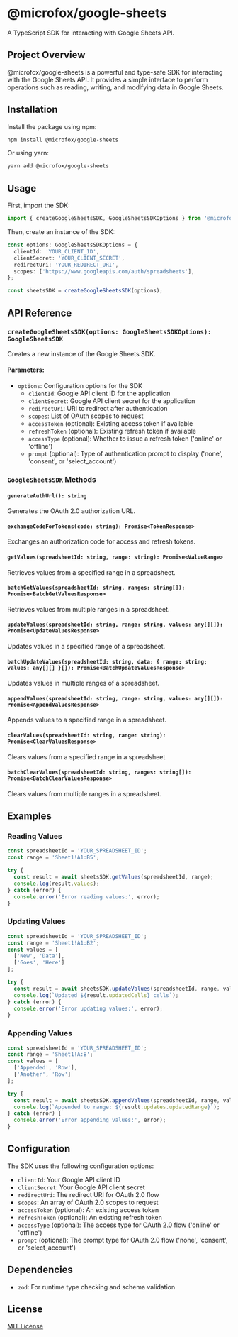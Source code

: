 # @microfox/google-sheets

A TypeScript SDK for interacting with Google Sheets API.

## Project Overview

@microfox/google-sheets is a powerful and type-safe SDK for interacting with the Google Sheets API. It provides a simple interface to perform operations such as reading, writing, and modifying data in Google Sheets.

## Installation

Install the package using npm:

```bash
npm install @microfox/google-sheets
```

Or using yarn:

```bash
yarn add @microfox/google-sheets
```

## Usage

First, import the SDK:

```typescript
import { createGoogleSheetsSDK, GoogleSheetsSDKOptions } from '@microfox/google-sheets';
```

Then, create an instance of the SDK:

```typescript
const options: GoogleSheetsSDKOptions = {
  clientId: 'YOUR_CLIENT_ID',
  clientSecret: 'YOUR_CLIENT_SECRET',
  redirectUri: 'YOUR_REDIRECT_URI',
  scopes: ['https://www.googleapis.com/auth/spreadsheets'],
};

const sheetsSDK = createGoogleSheetsSDK(options);
```

## API Reference

### `createGoogleSheetsSDK(options: GoogleSheetsSDKOptions): GoogleSheetsSDK`

Creates a new instance of the Google Sheets SDK.

#### Parameters:

- `options`: Configuration options for the SDK
  - `clientId`: Google API client ID for the application
  - `clientSecret`: Google API client secret for the application
  - `redirectUri`: URI to redirect after authentication
  - `scopes`: List of OAuth scopes to request
  - `accessToken` (optional): Existing access token if available
  - `refreshToken` (optional): Existing refresh token if available
  - `accessType` (optional): Whether to issue a refresh token ('online' or 'offline')
  - `prompt` (optional): Type of authentication prompt to display ('none', 'consent', or 'select_account')

### `GoogleSheetsSDK` Methods

#### `generateAuthUrl(): string`

Generates the OAuth 2.0 authorization URL.

#### `exchangeCodeForTokens(code: string): Promise<TokenResponse>`

Exchanges an authorization code for access and refresh tokens.

#### `getValues(spreadsheetId: string, range: string): Promise<ValueRange>`

Retrieves values from a specified range in a spreadsheet.

#### `batchGetValues(spreadsheetId: string, ranges: string[]): Promise<BatchGetValuesResponse>`

Retrieves values from multiple ranges in a spreadsheet.

#### `updateValues(spreadsheetId: string, range: string, values: any[][]): Promise<UpdateValuesResponse>`

Updates values in a specified range of a spreadsheet.

#### `batchUpdateValues(spreadsheetId: string, data: { range: string; values: any[][] }[]): Promise<BatchUpdateValuesResponse>`

Updates values in multiple ranges of a spreadsheet.

#### `appendValues(spreadsheetId: string, range: string, values: any[][]): Promise<AppendValuesResponse>`

Appends values to a specified range in a spreadsheet.

#### `clearValues(spreadsheetId: string, range: string): Promise<ClearValuesResponse>`

Clears values from a specified range in a spreadsheet.

#### `batchClearValues(spreadsheetId: string, ranges: string[]): Promise<BatchClearValuesResponse>`

Clears values from multiple ranges in a spreadsheet.

## Examples

### Reading Values

```typescript
const spreadsheetId = 'YOUR_SPREADSHEET_ID';
const range = 'Sheet1!A1:B5';

try {
  const result = await sheetsSDK.getValues(spreadsheetId, range);
  console.log(result.values);
} catch (error) {
  console.error('Error reading values:', error);
}
```

### Updating Values

```typescript
const spreadsheetId = 'YOUR_SPREADSHEET_ID';
const range = 'Sheet1!A1:B2';
const values = [
  ['New', 'Data'],
  ['Goes', 'Here']
];

try {
  const result = await sheetsSDK.updateValues(spreadsheetId, range, values);
  console.log(`Updated ${result.updatedCells} cells`);
} catch (error) {
  console.error('Error updating values:', error);
}
```

### Appending Values

```typescript
const spreadsheetId = 'YOUR_SPREADSHEET_ID';
const range = 'Sheet1!A:B';
const values = [
  ['Appended', 'Row'],
  ['Another', 'Row']
];

try {
  const result = await sheetsSDK.appendValues(spreadsheetId, range, values);
  console.log(`Appended to range: ${result.updates.updatedRange}`);
} catch (error) {
  console.error('Error appending values:', error);
}
```

## Configuration

The SDK uses the following configuration options:

- `clientId`: Your Google API client ID
- `clientSecret`: Your Google API client secret
- `redirectUri`: The redirect URI for OAuth 2.0 flow
- `scopes`: An array of OAuth 2.0 scopes to request
- `accessToken` (optional): An existing access token
- `refreshToken` (optional): An existing refresh token
- `accessType` (optional): The access type for OAuth 2.0 flow ('online' or 'offline')
- `prompt` (optional): The prompt type for OAuth 2.0 flow ('none', 'consent', or 'select_account')

## Dependencies

- `zod`: For runtime type checking and schema validation

## License

[MIT License](LICENSE)